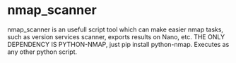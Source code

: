 # nmap_scanner
nmap_scanner is an usefull script tool which can make easier nmap tasks, such as version services scanner, exports results on Nano, etc.
THE ONLY DEPENDENCY IS PYTHON-NMAP, just pip install python-nmap.
Executes as any other python script.
